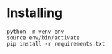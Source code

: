 # Installing

    python -m venv env
    source env/bin/activate
    pip install -r requirements.txt
